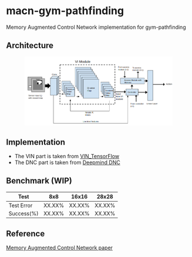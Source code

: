 # macn-gym-pathfinding
Memory Augmented Control Network implementation for gym-pathfinding

## Architecture

<p align="center">
  <img src="./macn_architecture.png" width="80%"/>
</p>

## Implementation

- The VIN part is taken from [VIN_TensorFlow](https://github.com/zuoxingdong/VIN_TensorFlow)
- The DNC part is taken from [Deepmind DNC](https://github.com/deepmind/dnc)

## Benchmark (WIP)

Test | 8x8 | 16x16 | 28x28
-- | -- | -- | --
Test Error | XX.XX% | XX.XX% | XX.XX%
Success(%) | XX.XX% | XX.XX% | XX.XX%

## Reference 

[Memory Augmented Control Network paper](https://arxiv.org/abs/1709.05706)

